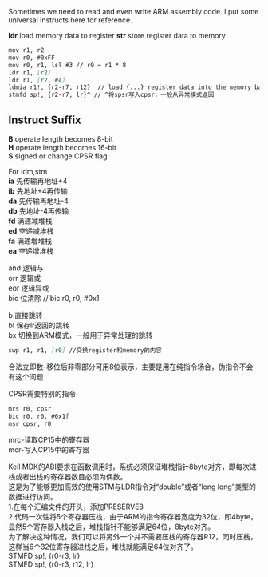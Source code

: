 Sometimes we need to read and even write ARM assembly code. I put some universal instructs here for reference.

**ldr** load memory data to register
**str** store register data to memory

```markdown
mov r1, r2
mov r0, #0xFF
mov r0, r1, lsl #3 // r0 = r1 * 8
ldr r1, [r2]
ldr r1, [r2, #4]
ldmia r1!, {r2-r7, r12}  // load {...} register data into the memory based on address which r1 stores
stmfd sp!, {r2-r7, lr}^ // ^将spsr写入cpsr，一般从异常模式返回
```
## Instruct Suffix
**B** operate length becomes 8-bit<br>
**H** operate length becomes 16-bit<br>
**S** signed or change CPSR flag<br>

For ldm,stm<br>
**ia** 先传输再地址+4<br>
**ib** 先地址+4再传输<br>
**da** 先传输再地址-4<br>
**db** 先地址-4再传输<br>
**fd** 满递减堆栈<br>
**ed** 空递减堆栈<br>
**fa** 满递增堆栈<br>
**ea** 空递增堆栈<br>

and 逻辑与<br>
orr 逻辑或<br>
eor 逻辑异或<br>
bic 位清除  // bic r0, r0, #0x1

b 直接跳转<br>
bl 保存lr返回的跳转<br>
bx 切换到ARM模式，一般用于异常处理的跳转<br>
```markdown
swp r1, r1, [r0] //交换register和memory的内容
```
合法立即数-移位后非零部分可用8位表示，主要是用在纯指令场合，伪指令不会有这个问题

CPSR需要特别的指令<br>
```markdown
mrs r0, cpsr
bic r0, r0, #0x1f
msr cpsr, r0
```

mrc-读取CP15中的寄存器<br>
mcr-写入CP15中的寄存器<br>

Keil MDK的ABI要求在函数调用时，系统必须保证堆栈指针8byte对齐，即每次进栈或者出栈的寄存器数目必须为偶数。<br>
这是为了能够更加高效的使用STM与LDR指令对“double”或者“long long”类型的数据进行访问。<br>
1.在每个汇编文件的开头，添加PRESERVE8<br>
2.代码一次性将5个寄存器压栈，由于ARM的指令寄存器宽度为32位，即4byte，显然5个寄存器入栈之后，堆栈指针不能够满足64位，8byte对齐。<br>
为了解决这种情况，我们可以将另外一个并不需要压栈的寄存器R12，同时压栈，这样当6个32位寄存器进栈之后，堆栈就能满足64位对齐了。<br>
STMFD sp!, {r0-r3, lr}<br>
STMFD sp!, {r0-r3, r12, lr}<br>
